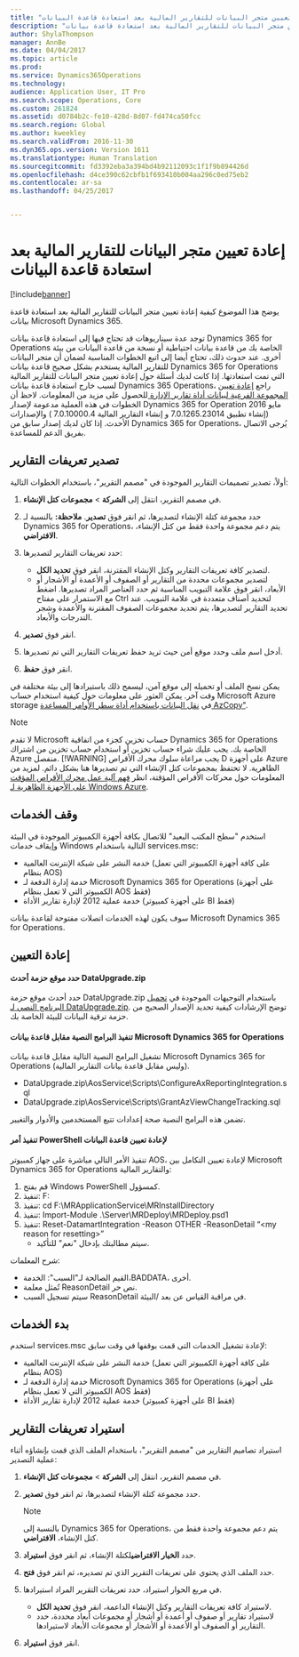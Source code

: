 ```yaml
---
title: "إعادة تعيين متجر البيانات للتقارير المالية بعد استعادة قاعدة البيانات"
description: "يوضح هذا الموضوع كيفية إعادة تعيين متجر البيانات للتقارير المالية بعد استعادة قاعدة بيانات Microsoft Dynamics 365."
author: ShylaThompson
manager: AnnBe
ms.date: 04/04/2017
ms.topic: article
ms.prod: 
ms.service: Dynamics365Operations
ms.technology: 
audience: Application User, IT Pro
ms.search.scope: Operations, Core
ms.custom: 261824
ms.assetid: d0784b2c-fe10-428d-8d07-fd474ca50fcc
ms.search.region: Global
ms.author: kweekley
ms.search.validFrom: 2016-11-30
ms.dyn365.ops.version: Version 1611
ms.translationtype: Human Translation
ms.sourcegitcommit: fd3392eba3a394bd4b92112093c1f1f9b894426d
ms.openlocfilehash: d4ce390c62cbfb1f693410b004aa296c0ed75eb2
ms.contentlocale: ar-sa
ms.lasthandoff: 04/25/2017


---
```


# <a name="reset-the-financial-reporting-data-mart-after-restoring-a-database"></a>إعادة تعيين متجر البيانات للتقارير المالية بعد استعادة قاعدة البيانات

[!include[banner](../includes/banner.md)]


يوضح هذا الموضوع كيفية إعادة تعيين متجر البيانات للتقارير المالية بعد استعادة قاعدة بيانات Microsoft Dynamics 365. 

توجد عدة سيناريوهات قد تحتاج فيها إلى استعادة قاعدة بيانات Dynamics 365 for Operations الخاصة بك من قاعدة بيانات احتياطية أو نسخة من قاعدة البيانات من بيئة أخرى. عند حدوث ذلك، تحتاج أيضا إلى اتبع الخطوات المناسبة لضمان أن متجر البيانات للتقارير المالية يستخدم بشكل صحيح قاعدة بيانات Dynamics 365 for Operations التي تمت استعادتها. إذا كانت لديك أسئلة حول إعادة تعيين متجر البيانات للتقارير المالية لسبب خارج استعادة قاعدة بيانات Dynamics 365 Operations، راجع [إعادة تعيين المجموعة الفرعية لبيانات أداة تقارير الإدارة ](https://blogs.msdn.microsoft.com/dynamics_financial_reporting/2016/06/28/resetting-the-management-reporter-data-mart/) للحصول على مزيد من المعلومات. لاحظ أن الخطوات في هذه العملية مدعومة لإصدار Dynamics 365 for Operation مايو 2016 (إنشاء تطبيق 7.0.1265.23014 و إنشاء التقارير المالية 7.0.10000.4 ) والإصدارات الأحدث. إذا كان لديك إصدار سابق من Dynamics 365 for Operations، يُرجى الاتصال بفريق الدعم للمساعدة.

## <a name="export-report-definitions"></a>تصدير تعريفات التقارير
أولاً، تصدير تصميمات التقارير الموجودة في "مصمم التقرير"، باستخدام الخطوات التالية:

1.  في مصمم التقرير، انتقل إلى **الشركة** &gt; **مجموعات كتل الإنشاء**.
2.  حدد مجموعة كتلة الإنشاء لتصديرها، ثم انقر فوق **تصدير**. **ملاحظة:** بالنسبة لـ Dynamics 365 for Operations، يتم دعم مجموعة واحدة فقط من كتل الإنشاء، **الافتراضي**.
3.  حدد تعريفات التقارير لتصديرها:
    -   لتصدير كافة تعريفات التقارير وكتل الإنشاء المقترنة، انقر فوق **تحديد الكل**.
    -   لتصدير مجموعات محددة من التقارير أو الصفوف أو الأعمدة أو الأشجار أو الأبعاد، انقر فوق علامة التبويب المناسبة ثم حدد العناصر المراد تصديرها. اضغط مع الاستمرار على مفتاح Ctrl لتحديد أصناف متعددة في علامة التبويب. عند تحديد التقارير لتصديرها، يتم تحديد مجموعات الصفوف المقترنة والأعمدة وشجر التدرجات والأبعاد.

4.  انقر فوق **تصدير**.
5.  أدخل اسم ملف وحدد موقع أمن حيث تريد حفظ تعريفات التقارير التي تم تصديرها.
6.  انقر فوق **حفظ**.

يمكن نسخ الملف أو تحميله إلى موقع آمن، ليسمح ذلك باستيرادها إلى بيئة مختلفة في وقت آخر. يمكن العثور على معلومات حول كيفية استخدام حساب Microsoft Azure storage في [نقل البيانات باستخدام أداة سطر الأوامر المساعدة AzCopy"](https://docs.microsoft.com/en-gb/azure/storage/storage-use-azcopy). 
> [!NOTE]
> لا تقدم Microsoft حساب تخزين كجزء من اتفاقية Dynamics 365 for Operations الخاصة بك. يجب عليك شراء حساب تخزين أو استخدام حساب تخزين من اشتراك Azure منفصل. 
> [!WARNING]
> يجب مراعاة سلوك محرك الأقراص D على أجهزة Azure الظاهرية. لا تحتفظ بمجموعات كتل الإنشاء التي تم تصديرها هنا بشكل دائم. لمزيد من المعلومات حول محركات الأقراص المؤقتة، انظر [فهم آلية عمل محرك الأقراص المؤقت على الأجهزة الظاهرية لـ Windows Azure](https://blogs.msdn.microsoft.com/mast/2013/12/06/understanding-the-temporary-drive-on-windows-azure-virtual-machines/).

## <a name="stop-services"></a>وقف الخدمات
استخدم "سطح المكتب البعيد" للاتصال بكافة أجهزة الكمبيوتر الموجودة في البيئة وإيقاف خدمات Windows التالية باستخدام services.msc:

-   خدمة النشر على شبكة الإنترنت العالمية (على كافة أجهزة الكمبيوتر التي تعمل بنظام AOS)
-   خدمة إدارة الدفعة لـ Microsoft Dynamics 365 for Operations (على أجهزة الكمبيوتر التي لا تعمل بنظام AOS فقط)
-   خدمة عملية 2012 لإدارة تقارير الأداة (على أجهزة كمبيوتر BI فقط)

سوف يكون لهذه الخدمات اتصلات مفتوحة لقاعدة بيانات Microsoft Dynamics 365 for Operations.

## <a name="reset"></a>إعادة التعيين
#### <a name="locate-the-latest-dataupgradezip-package"></a>حدد موقع حزمة أحدث DataUpgrade.zip

حدد أحدث موقع حزمة DataUpgrade.zip باستخدام التوجيهات الموجودة في [تحميل البرنامج النصي لـ DataUpgrade.zip](..\migration-upgrade\upgrade-data-to-latest-update.md). توضح الإرشادات كيفية تحديد الإصدار الصحيح من حزمة ترقية البيانات للبيئة الخاصة بك.

#### <a name="execute-scripts-against-dynamics-365-for-operations-database"></a>تنفيذ البرامج النصية مقابل قاعدة بيانات Microsoft Dynamics 365 for Operations

تشغيل البرامج النصية التالية مقابل قاعدة بيانات Microsoft Dynamics 365 for Operations (وليس مقابل قاعدة بيانات التقارير المالية).

-   DataUpgrade.zip\\AosService\\Scripts\\ConfigureAxReportingIntegration.sql
-   DataUpgrade.zip\\AosService\\Scripts\\GrantAzViewChangeTracking.sql

تضمن هذه البرامج النصية صحة إعدادات تتبع المستخدمين والأدوار والتغيير.

#### <a name="execute-powershell-command-to-reset-database"></a>تنفيذ أمر PowerShell لإعادة تعيين قاعدة البيانات

تنفيذ الأمر التالي مباشرة على جهاز كمبيوتر AOS، لإعادة تعيين التكامل بين Microsoft Dynamics 365 for Operations والتقارير المالية:

1.  قم بفتح Windows PowerShell كمسؤول.
2.  تنفيذ: F:
3.  تنفيذ: cd F:\\MRApplicationService\\MRInstallDirectory
4.  تنفيذ: Import-Module .\\Server\\MRDeploy\\MRDeploy.psd1
5.  تنفيذ: Reset-DatamartIntegration -Reason OTHER -ReasonDetail “&lt;my reason for resetting&gt;”
    -   سيتم مطالبتك بإدخال "نعم" للتأكيد.

شرح المعلمات:

-   القيم الصالحة لـ"السبب": الخدمة،BADDATA، أخرى.
-   تُمثل معلمة ReasonDetail نص حر.
-   سيتم تسجيل السبب ReasonDetail في مراقبة القياس عن بعد /البيئة.

## <a name="start-services"></a>‏‏بدء الخدمات
استخدم services.msc لإعادة تشغيل الخدمات التى قمت بوقفها في وقت سابق:

-   خدمة النشر على شبكة الإنترنت العالمية (على كافة أجهزة الكمبيوتر التي تعمل بنظام AOS)
-   خدمة إدارة الدفعة لـ Microsoft Dynamics 365 for Operations (على أجهزة الكمبيوتر التي لا تعمل بنظام AOS فقط)
-   خدمة عملية 2012 لإدارة تقارير الأداة (على أجهزة كمبيوتر BI فقط)

## <a name="import-report-definitions"></a>استيراد تعريفات التقارير
استيراد تصاميم التقارير من "مصمم التقرير"، باستخدام الملف الذي قمت بإنشاؤه أثناء عملية التصدير:

1.  في مصمم التقرير، انتقل إلى **الشركة** &gt; **مجموعات كتل الإنشاء**.
2.  حدد مجموعة كتلة الإنشاء لتصديرها، ثم انقر فوق **تصدير**. 
    > [!NOTE]
    > بالنسبة إلى Dynamics 365 for Operations، يتم دعم مجموعة واحدة فقط من كتل الإنشاء، **الافتراضي**.
3.  حدد **الخيار الافتراضي**لكتلة الإنشاء، ثم انقر فوق **استيراد**.
4.  حدد الملف الذي يحتوي على تعريفات التقرير الذي تم تصديره، ثم انقر فوق **فتح**.
5.  في مربع الحوار استيراد، حدد تعريفات التقرير المراد استيرادها.
    -   لاستيراد كافة تعريفات التقارير وكتل الإنشاء الداعمة، انقر فوق **تحديد الكل**.
    -   لاستيراد تقارير أو صفوف أو أعمدة أو أشجار أو مجموعات أبعاد محددة، حدد التقارير أو الصفوف أو الأعمدة أو الأشجار أو مجموعات الأبعاد لاستيرادها.

6.  انقر فوق **استيراد**.





